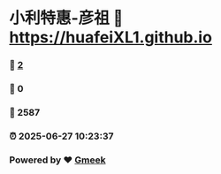 # 小利特惠-彦祖 :link: https://huafeiXL1.github.io 
### :page_facing_up: [2](https://huafeiXL1.github.io/tag.html) 
### :speech_balloon: 0 
### :hibiscus: 2587 
### :alarm_clock: 2025-06-27 10:23:37 
### Powered by :heart: [Gmeek](https://github.com/Meekdai/Gmeek)
